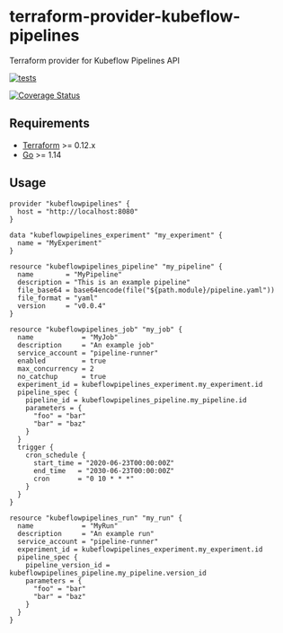 # terraform-provider-kubeflow-pipelines
Terraform provider for Kubeflow Pipelines API

[![tests](https://github.com/datarootsio/terraform-provider-kubeflowpipelines/workflows/tests/badge.svg?branch=master)](https://github.com/datarootsio/terraform-provider-kubeflowpipelines/actions?query=workflow%3Atests)

[![Coverage Status](https://coveralls.io/repos/github/datarootsio/terraform-provider-kubeflowpipelines/badge.svg)](https://coveralls.io/github/datarootsio/terraform-provider-kubeflowpipelines)

## Requirements

-	[Terraform](https://www.terraform.io/downloads.html) >= 0.12.x
-	[Go](https://golang.org/doc/install) >= 1.14

## Usage

```hcl
provider "kubeflowpipelines" {
  host = "http://localhost:8080"
}

data "kubeflowpipelines_experiment" "my_experiment" {
  name = "MyExperiment"
}

resource "kubeflowpipelines_pipeline" "my_pipeline" {
  name        = "MyPipeline"
  description = "This is an example pipeline"
  file_base64 = base64encode(file("${path.module}/pipeline.yaml"))
  file_format = "yaml"
  version     = "v0.0.4"
}

resource "kubeflowpipelines_job" "my_job" {
  name            = "MyJob"
  description     = "An example job"
  service_account = "pipeline-runner"
  enabled         = true
  max_concurrency = 2
  no_catchup      = true
  experiment_id = kubeflowpipelines_experiment.my_experiment.id
  pipeline_spec {
    pipeline_id = kubeflowpipelines_pipeline.my_pipeline.id
    parameters = {
      "foo" = "bar"
      "bar" = "baz"
    }
  }
  trigger {
    cron_schedule {
      start_time = "2020-06-23T00:00:00Z"
      end_time   = "2030-06-23T00:00:00Z"
      cron       = "0 10 * * *"
    }
  }
}

resource "kubeflowpipelines_run" "my_run" {
  name            = "MyRun"
  description     = "An example run"
  service_account = "pipeline-runner"
  experiment_id = kubeflowpipelines_experiment.my_experiment.id
  pipeline_spec {
    pipeline_version_id = kubeflowpipelines_pipeline.my_pipeline.version_id
    parameters = {
      "foo" = "bar"
      "bar" = "baz"
    }
  }
}
```